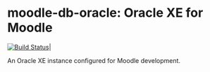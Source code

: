 # moodle-db-oracle: Oracle XE for Moodle
[![Build Status](https://travis-ci.org/danpoltawski/moodle-db-oracle.svg?branch=master)](https://travis-ci.org/danpoltawski/moodle-db-oracle)|

An Oracle XE instance configured for Moodle development.
